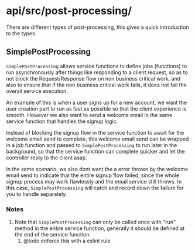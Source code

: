 # api/src/post-processing/
There are different types of post-processing, this gives a quick introduction to the types.


## SimplePostProcessing
`SimplePostProcessing` allows service functions to define jobs (functions) to run asynchronously after things like responding to a client request, so as to not block the Request/Response flow on non business critical work, and also to ensure that if the non business critical work fails, it does not fail the overall service execution.

An example of this is when a user signs up for a new account, we want the user creation part to run as fast as possible so that the client experience is smooth. However we also want to send a welcome email in the same service function that handles the signup logic.

Instead of blocking the signup flow in the service function to await for the welcome email send to complete, this welcome email send can be wrapped in a job function and passed to `SimplePostProcessing` to run later in the background, so that the service function can complete quicker and let the controller reply to the client asap.

In the same scenario, we also dont want the a error thrown by the welcome email send to indicate that the entire signup flow failed, since the whole signup process may work flawlessly and the email service still throws. In this case, `SimplePostProcessing` will catch and record down the failure for you to handle separately.

### Notes
1. Note that `SimplePostProcessing` can only be called once with "run" method in the entire service function, generally it should be defined at the end of the service function
    1. @todo enforce this with a eslint rule
